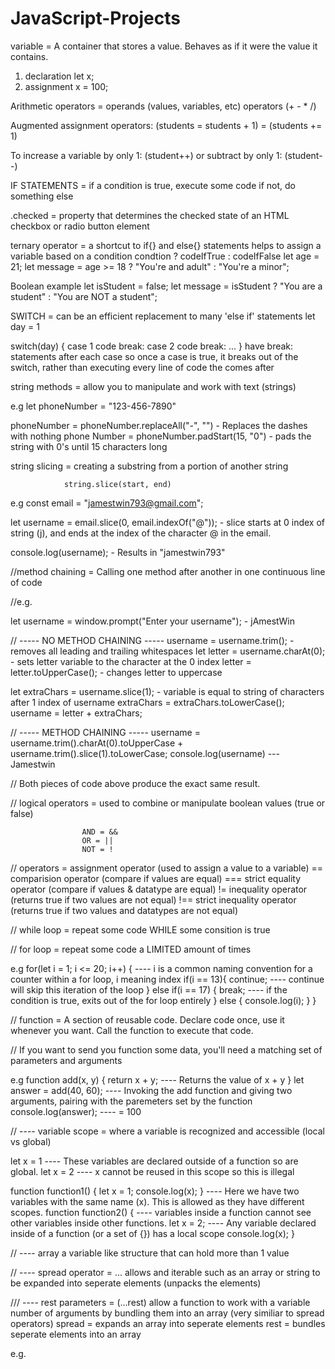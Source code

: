 # JavaScript-Projects

variable = A container that stores a value.
            Behaves as if it were the value it contains.

1. declaration      let x;
2. assignment       x = 100;



Arithmetic operators = operands (values, variables, etc)
                       operators (+ - * /) 

Augmented assignment operators: (students = students + 1)
                                = (students += 1)

To increase a variable by only 1: (student++)
            or subtract by only 1: (student--)


IF STATEMENTS = if a condition is true, execute some code
                if not, do something else







.checked = property that determines the checked state of an
           HTML checkbox or radio button element







 ternary operator = a shortcut to if{} and else{} statements
                    helps to assign a variable based on a condition
                    condtion ? codeIfTrue : codeIfFalse
let age = 21;
let message = age >= 18 ? "You're and adult" : "You're a minor";

Boolean example
let isStudent = false;
let message = isStudent ? "You are a student" : "You are NOT a student";







SWITCH = can be an efficient replacement to many 'else if' statements
let day = 1

switch(day) {
    case 1
        code
        break:
    case 2
        code
        break:
    ...
}
have break: statements after each case so once a case is true, it breaks out of the switch, rather than executing every line of code the comes after








string methods = allow you to manipulate and work with text (strings)

e.g let phoneNumber = "123-456-7890"

phoneNumber = phoneNumber.replaceAll("-", "") - Replaces the dashes with nothing
phone Number = phoneNumber.padStart(15, "0") - pads the string with 0's until 15 characters long







string slicing = creating a substring from a portion of another string
                
                string.slice(start, end)

e.g 
const email = "jamestwin793@gmail.com";

let username = email.slice(0, email.indexOf("@"));  -  slice starts at 0 index of string (j), and ends at the index of the character @ in the email.

console.log(username);  -  Results in "jamestwin793"







//method chaining = Calling one method after another in one continuous line of code

//e.g.

let username = window.prompt("Enter your username");  -  jAmestWin

// ----- NO METHOD CHAINING -----
username = username.trim();            - removes all leading and trailing whitespaces
let letter = username.charAt(0);       - sets letter variable to the character at the 0 index
letter = letter.toUpperCase();         - changes letter to uppercase 

let extraChars = username.slice(1);         - variable is equal to string of characters after 1 index of username
extraChars = extraChars.toLowerCase();
username = letter + extraChars;

// ----- METHOD CHAINING -----
username = username.trim().charAt(0).toUpperCase + username.trim().slice(1).toLowerCase;
console.log(username) --- Jamestwin

// Both pieces of code above produce the exact same result.







// logical operators = used to combine or manipulate boolean values (true or false)

                    AND = &&
                    OR = ||
                    NOT = !





// operators    = assignment operator (used to assign a value to a variable)
                == comparision operator (compare if values are equal)
                === strict equality operator (compare if values & datatype are equal)
                != inequality operator (returns true if two values are not equal)
                !== strict inequality operator (returns true if two values and datatypes are not equal)






// while loop = repeat some code WHILE some consition is true


// for loop = repeat some code a LIMITED amount of times

e.g 
for(let i = 1; i <= 20; i++) {        ---- i is a common naming convention for a counter within a for loop, i meaning index
    if(i == 13){
        continue;                   ---- continue will skip this iteration of the loop
    }
    else if(i == 17) {
        break;                      ---- if the condition is true, exits out of the for loop entirely
    }
    else {
        console.log(i);
    }
}







// function = A section of reusable code.
              Declare code once, use it whenever you want.
              Call the function to execute that code.

// If you want to send you function some data, you'll need a matching set of parameters and arguments

e.g function add(x, y) {
    return x + y;              ---- Returns the value of x + y
}
let answer = add(40, 60);      ---- Invoking the add function and giving two arguments, pairing with the paremeters set by the function
console.log(answer);           ---- = 100 








// ---- variable scope = where a variable is recognized and accessible (local vs global)

let x = 1   ---- These variables are declared outside of a function so are global. 
let x = 2   ---- x cannot be reused in this scope so this is illegal


function function1() {
    let x = 1;
    console.log(x);
}
                                ---- Here we have two variables with the same name (x). This is allowed as they have different scopes.
function function2() {          ---- variables inside a function cannot see other variables inside other functions.
    let x = 2;                  ---- Any variable declared inside of a function (or a set of {}) has a local scope
    console.log(x);
}







// ---- array a variable like structure that can hold more than 1 value








// ---- spread operator = ... allows and iterable such as an array 
                          or string to be expanded into seperate elements
                          (unpacks the elements)








/// ---- rest parameters = (...rest) allow a function to work with a variable
                           number of arguments by bundling them into an array
    (very similiar to
    spread operators)      spread = expands an array into seperate elements
                           rest = bundles seperate elements into an array 

e.g.
